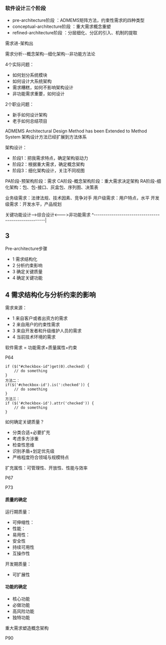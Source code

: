 >

## 

### 软件设计三个阶段

- pre-architecture阶段 ：ADMEMS矩阵方法，约束性需求的四种类型
- conceptual-architecture阶段 ：重大需求概念重塑
- refined-architecture阶段 ：分层细化、分区的引入、机制的提取

需求进-架构出

需求分析--概念架构--细化架构--非功能方法论

4个实际问题：

- 如何划分系统模块
- 如何设计大系统架构
- 需求糟糕，如何不影响架构设计
- 非功能需求重要，如何设计

2个职业问题：
- 新手如何设计架构
- 老手如何总结项目

ADMEMS Architectural Design Method has been Extended to Method System 架构设计方法已经扩展到方法体系

架构设计：

- 阶段1：把我需求特点，确定架构驱动力
- 阶段2：根据重大需求，确定概念架构
- 阶段3：细化架构设计，关注不同视图

PA阶段-预架构阶段：需求
CA阶段-概念架构阶段：重大需求决定架构
RA阶段-细化架构：包、包-接口、灰盒包、序列图、决策表

业务级需求：法律法规、技术因素、竞争对手
用户级需求：用户特点，水平
开发级需求：开发水平，产品规划

关键功能设计-->综合设计<--->非功能需求
        ^-----------------------------------------------------|

## 3

Pre-architecture步骤

- 1 需求结构化
- 2 分析约束影响
- 3 确定关键质量
- 4 确定关键功能

## 4 需求结构化与分析约束的影响

需求来源：

- 1 来自客户或者出资方的需求
- 2 来自用户的约束性需求
- 3 来自开发者和升级维护人员的需求
- 4 当前技术环境的需求

软件需求 = 功能需求+质量属性+约束

P64

```
if ($("#checkbox-id")get(0).checked) {
    // do something
}
方法二：
if($('#checkbox-id').is(':checked')) {
    // do something
}
方法三：
if ($('#checkbox-id').attr('checked')) {
    // do something
}
```

如何确定关键质量？

- 分类合适+必要扩充
-  考虑多方涉重
-  检查性思维
-  识别矛盾+划定优先级
-  严格程度符合领域与规模特点

扩充属性：可管理性、开放性、性能与效率

P67

P73

#### 质量的确定

运行期质量：

- 可伸缩性：
- 性能：
- 易用性：
- 安全性
- 持续可用性
- 互操作性

开发期质量：

- 可扩展性

#### 功能的确定

- 核心功能
- 必做功能
- 高风险功能
- 独特功能


重大需求塑造概念架构

P90
